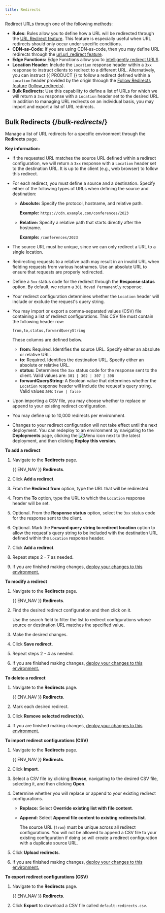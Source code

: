 ```yaml
---
title: Redirects
---
```


Redirect URLs through one of the following methods:
-   **Rules:** Rules allow you to define how a URL will be redirected through the [URL Redirect feature](/guides/performance/rules/features#url-redirect). This feature is especially useful when URL redirects should only occur under specific conditions. 
-   **CDN-as-Code:** If you are using CDN-as-code, then you may define URL redirects through the [url.url_redirect feature](/guides/performance/cdn_as_code/route_features#redirecting).
-   **Edge Functions:** Edge Functions allow you to [intelligently redirect URLS](/guides/edge_functions/example_redirects). 
-   **Location Header:** Include the `Location` response header within a `3xx` response to instruct clients to redirect to a different URL. Alternatively, you can instruct {{ PRODUCT }} to follow a redirect defined within a `Location` header provided by the origin through the [Follow Redirects feature](/guides/performance/rules/features#follow-redirects) ([follow_redirects](/docs/api/core/interfaces/types.Url.html#follow_redirects)).
-   **Bulk Redirects:** Use this capability to define a list of URLs for which we will return a `3xx` response with a `Location` header set to the desired URL. In addition to managing URL redirects on an individual basis, you may import and export a list of URL redirects.

## Bulk Redirects {/*bulk-redirects*/}

Manage a list of URL redirects for a specific environment through the **Redirects** page. 

**Key information:**
-   If the requested URL matches the source URL defined within a redirect configuration, we will return a `3xx` response with a `Location` header set to the destination URL. It is up to the client (e.g., web browser) to follow this redirect. 
-   For each redirect, you must define a source and a destination. Specify either of the following types of URLs when defining the source and destination:
    -   **Absolute:** Specify the protocol, hostname, and relative path.

        **Example:** `https://cdn.example.com/conferences/2023`

    -   **Relative:** Specify a relative path that starts directly after the hostname. 

        **Example:** `/conferences/2023`
-   The source URL must be unique, since we can only redirect a URL to a single location. 
-   Redirecting requests to a relative path may result in an invalid URL when fielding requests from various hostnames. Use an absolute URL to ensure that requests are properly redirected.
-   Define a `3xx` status code for the redirect through the **Response status** option. By default, we return a `301 Moved Permanently` response.
-   Your redirect configuration determines whether the `Location` header will include or exclude the request's query string. 
-   You may import or export a comma-separated values (CSV) file containing a list of redirect configurations. This CSV file must contain the following header row:

    `from,to,status,forwardQueryString`

    These columns are defined below.

    -   **from:** Required. Identifies the source URL. Specify either an absolute or relative URL.
    -   **to:** Required. Identifies the destination URL. Specify either an absolute or relative URL.
    -   **status:** Determines the `3xx` status code for the response sent to the client. Valid values are: `301 | 302 | 307 | 308`
    -   **forwardQueryString:** A Boolean value that determines whether the `Location` response header will include the request's query string. Valid values are: `true | false`

-   Upon importing a CSV file, you may choose whether to replace or append to your existing redirect configuration. 
-   You may define up to 10,000 redirects per environment.
-   <a id="deploy" />Changes to your redirect configuration will not take effect until the next deployment. You can redeploy to an environment by navigating to the **Deployments** page, clicking the <Image inline src="/images/v7/icons/menu-kebab.png" alt="Menu" /> icon next to the latest deployment, and then clicking **Reploy this version**.

**To add a redirect**

1.  Navigate to the **Redirects** page.

    {{ ENV_NAV }} **Redirects**.
2.  Click **Add a redirect**.
3.  From the **Redirect from** option, type the URL that will be redirected.
4.  From the **To** option, type the URL to which the `Location` response header will be set.
5.  Optional. From the **Response status** option, select the `3xx` status code for the response sent to the client.
6.  Optional. Mark the **Forward query string to redirect location** option to allow the request's query string to be included with the destination URL defined within the `Location` response header.
7.  Click **Add a redirect**.
8.  Repeat steps 2 - 7 as needed.
9.  If you are finished making changes, [deploy your changes to this environment.](#deploy)

**To modify a redirect**
1.  Navigate to the **Redirects** page.

    {{ ENV_NAV }} **Redirects**.
2.  Find the desired redirect configuration and then click on it.

    <Callout type="tip">
    
      Use the search field to filter the list to redirect configurations whose source or destination URL matches the specified value. 
    
    </Callout>

3.  Make the desired changes.
4.  Click **Save redirect**.
5.  Repeat steps 2 - 4 as needed.
6.  If you are finished making changes, [deploy your changes to this environment.](#deploy)

**To delete a redirect**
1.  Navigate to the **Redirects** page.

    {{ ENV_NAV }} **Redirects**.
2.  Mark each desired redirect. 
3.  Click **Remove selected redirect(s)**.
4.  If you are finished making changes, [deploy your changes to this environment.](#deploy)

**To import redirect configurations (CSV)**
1.  Navigate to the **Redirects** page.

    {{ ENV_NAV }} **Redirects**.
2.  Click **Import**.
3.  Select a CSV file by clicking **Browse**, navigating to the desired CSV file, selecting it, and then clicking **Open**.
4.  Determine whether you will replace or append to your existing redirect configurations.
    -   **Replace:** Select **Override existing list with file content**.
    -   **Append:** Select **Append file content to existing redirects list**.
    
        <Callout type="info">
        
          The source URL (`from`) must be unique across all redirect configurations. You will not be allowed to append a CSV file to your existing configuration if doing so will create a redirect configuration with a duplicate source URL. 
        
        </Callout>
5.  Click **Upload redirects**.
6.  If you are finished making changes, [deploy your changes to this environment.](#deploy)

**To export redirect configurations (CSV)**
1.  Navigate to the **Redirects** page.

    {{ ENV_NAV }} **Redirects**.
2.  Click **Export** to download a CSV file called `default-redirects.csv`.